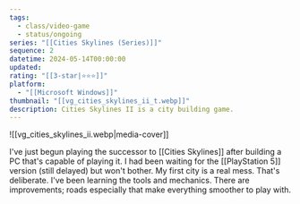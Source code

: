 ```yaml
---
tags:
  - class/video-game
  - status/ongoing
series: "[[Cities Skylines (Series)]]"
sequence: 2
datetime: 2024-05-14T00:00:00
updated: 
rating: "[[3-star|⭐️⭐️⭐️]]"
platform:
  - "[[Microsoft Windows]]"
thumbnail: "[[vg_cities_skylines_ii_t.webp]]"
description: Cities Skylines II is a city building game.
---
```

![[vg_cities_skylines_ii.webp|media-cover]]

I've just begun playing the successor to [[Cities Skylines]] after building a PC that's capable of playing it. I had been waiting for the [[PlayStation 5]] version (still delayed) but won't bother. My first city is a real mess. That's deliberate. I've been learning the tools and mechanics. There are improvements; roads especially that make everything smoother to play with.